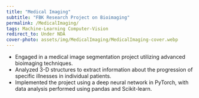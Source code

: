 ```yaml
---
title: "Medical Imaging"
subtitle: "FBK Research Project on Bioimaging"
permalink: /MedicalImaging/
tags: Machine-Learning Computer-Vision
redirect_to: Under NDA
cover-photo: assets/img/MedicalImaging/MedicalImaging-cover.webp
---
```


- Engaged in a medical image segmentation project utilizing advanced bioimaging techniques.
- Analyzed 3-D structures to extract information about the progression of specific illnesses in individual patients.
- Implemented the project using a deep neural network in PyTorch, with data analysis performed using pandas and Scikit-learn.
